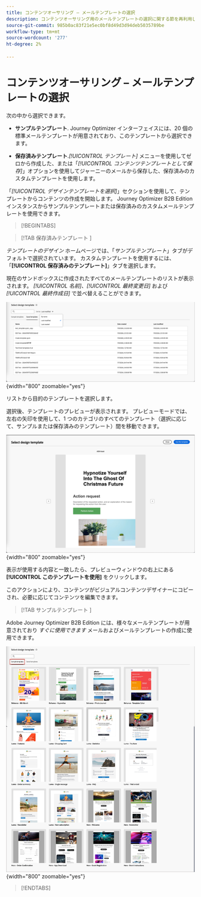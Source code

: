 ```yaml
---
title: コンテンツオーサリング – メールテンプレートの選択
description: コンテンツオーサリング用のメールテンプレートの選択に関する節を再利用しました
source-git-commit: 985b0ac83f21e5ec0bf8d49d3d94deb5035789be
workflow-type: tm+mt
source-wordcount: '277'
ht-degree: 2%

---
```


# コンテンツオーサリング – メールテンプレートの選択

次の中から選択できます。

* **サンプルテンプレート**. Journey Optimizer インターフェイスには、20 個の標準メールテンプレートが用意されており、このテンプレートから選択できます。

* **保存済みテンプレート**._[!UICONTROL テンプレート]_ メニューを使用してゼロから作成した、または「_[!UICONTROL コンテンツテンプレートとして保存]_」オプションを使用してジャーニーのメールから保存した、保存済みのカスタムテンプレートを使用します。

「_[!UICONTROL デザインテンプレートを選択]_」セクションを使用して、テンプレートからコンテンツの作成を開始します。 Journey Optimizer B2B Edition インスタンスからサンプルテンプレートまたは保存済みのカスタムメールテンプレートを使用できます。

>[!BEGINTABS]

>[!TAB  保存済みテンプレート ]

_テンプレートのデザイン_ ホームページでは、「_サンプルテンプレート_」タブがデフォルトで選択されています。 カスタムテンプレートを使用するには、「**[!UICONTROL 保存済みのテンプレート]**」タブを選択します。

現在のサンドボックスに作成されたすべてのメールテンプレートのリストが表示されます。 _[!UICONTROL 名前]_、_[!UICONTROL 最終変更日]_ および _[!UICONTROL 最終作成日]_ で並べ替えることができます。

![ 保存済みテンプレートを選択 ](../assets/content-design-shared/templates-design-saved-sort-by.png){width="800" zoomable="yes"}

リストから目的のテンプレートを選択します。

選択後、テンプレートのプレビューが表示されます。 プレビューモードでは、左右の矢印を使用して、1 つのカテゴリのすべてのテンプレート（選択に応じて、サンプルまたは保存済みのテンプレート）間を移動できます。

![ 保存されたテンプレートのプレビュー ](../assets/content-design-shared/templates-design-saved-preview.png){width="800" zoomable="yes"}

表示が使用する内容と一致したら、プレビューウィンドウの右上にある **[!UICONTROL このテンプレートを使用]** をクリックします。

このアクションにより、コンテンツがビジュアルコンテンツデザイナーにコピーされ、必要に応じてコンテンツを編集できます。

>[!TAB  サンプルテンプレート ]

Adobe Journey Optimizer B2B Edition には、様々なメールテンプレートが用意されており _すぐに使用できます_ メールおよびメールテンプレートの作成に使用できます。

![Adobeが提供するテンプレートを選択 ](../assets/content-design-shared/templates-design-samples.png){width="800" zoomable="yes"}

>[!ENDTABS]